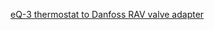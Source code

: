 [eQ-3 thermostat to Danfoss RAV valve adapter](https://www.prusaprinters.org/prints/110674-eq-3-eq3-thermostat-to-danfoss-rav-valve-adapter-v)
